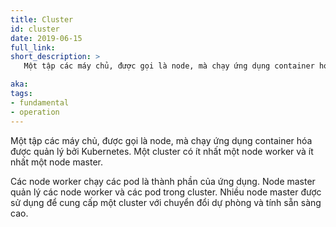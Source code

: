 ```yaml
---
title: Cluster
id: cluster
date: 2019-06-15
full_link: 
short_description: >
   Một tập các máy chủ, được gọi là node, mà chạy ứng dụng container hóa được quản lý bởi Kubernetes. Một cluster có ít nhất một node worker và ít nhất một node master.

aka: 
tags:
- fundamental
- operation
---
```

Một tập các máy chủ, được gọi là node, mà chạy ứng dụng container hóa được quản lý bởi Kubernetes. Một cluster có ít nhất một node worker và ít nhất một node master.

<!--more-->
Các node worker chạy các pod là thành phần của ứng dụng. Node master quản lý các node worker và các pod trong cluster. Nhiều node master được sử dụng để cung cấp một cluster với chuyển đổi dự phòng và tính sẵn sàng cao.

